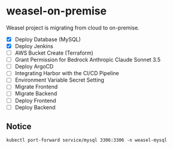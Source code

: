 # weasel-on-premise

Weasel project is migrating from cloud to on-premise.

- [x] Deploy Database (MySQL)
- [x] Deploy Jenkins
- [ ] AWS Bucket Create (Terraform)
- [ ] Grant Permission for Bedrock Anthropic Claude Sonnet 3.5
- [ ] Deploy ArgoCD
- [ ] Integrating Harbor with the CI/CD Pipeline
- [ ] Environment Variable Secret Setting
- [ ] Migrate Frontend
- [ ] Migrate Backend
- [ ] Deploy Frontend
- [ ] Deploy Backend

## Notice

`kubectl port-forward service/mysql 3306:3306 -n weasel-mysql`

